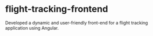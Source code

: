 # flight-tracking-frontend
Developed a dynamic and user-friendly front-end for a flight tracking application using Angular.
